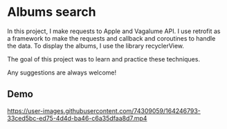 # Albums search

In this project, I make requests to Apple and Vagalume API. I use retrofit as a framework to make the requests and callback and coroutines to handle the data. To display the albums, I use the library recyclerView.

The goal of this project was to learn and practice these techniques.

Any suggestions are always welcome!

## Demo

https://user-images.githubusercontent.com/74309059/164246793-33ced5bc-ed75-4d4d-ba46-c6a35dfaa8d7.mp4
